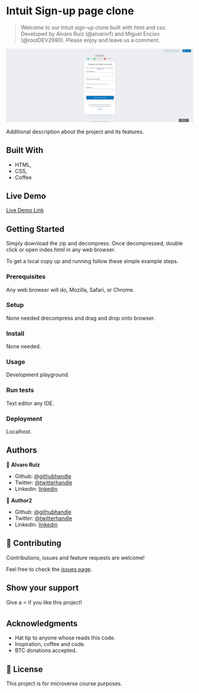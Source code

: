# Intuit Sign-up page clone

> Welcome to our Intuit sign-up clone built with html and css. Developed by Alvaro Ruiz (@alvarorf) and Miguel Enciso (@rootDEV2990). Please enjoy and leave us a comment. 

![screenshot](./app_screenshot.png)

Additional description about the project and its features.

## Built With

- HTML,
- CSS,
- Coffee 

## Live Demo

[Live Demo Link](Comming_soon!!)


## Getting Started

Simply download the zip and decompress. Once decompressed, double click or open index.html in any web browser. 


To get a local copy up and running follow these simple example steps.

### Prerequisites

Any web browser will do, Mozilla, Safari, or Chrome. 

### Setup

None needed drecompress and drag and drop onto browser. 

### Install

None needed. 

### Usage

Development playground. 

### Run tests

Text editor any IDE.

### Deployment

Localhost. 



## Authors

👤 **Alvaro Ruiz**

- Github: [@githubhandle](https://github.com/alvarorf)
- Twitter: [@twitterhandle](https://twitter.com/aaruizf)
- Linkedin: [linkedin](https://www.linkedin.com/in/alvaro-r-22810915a/)

👤 **Author2**

- Github: [@githubhandle](https://github.com/rootDEV2990)
- Twitter: [@twitterhandle](https://twitter.com/m29902)
- Linkedin: [linkedin](https://www.linkedin.com/in/miguel-enciso-6474741a1/)

## 🤝 Contributing

Contributions, issues and feature requests are welcome!

Feel free to check the [issues page](issues/).

## Show your support

Give a ⭐️ if you like this project!

## Acknowledgments

- Hat tip to anyone whose reads this code.
- Inspiration, coffee and code. 
- BTC donations accepted. 

## 📝 License

This project is for microverse course purposes.